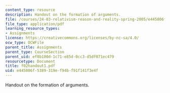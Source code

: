 ```yaml
---
content_type: resource
description: Handout on the formation of arguments.
file: /courses/24-03-relativism-reason-and-reality-spring-2005/e445806f5389319ef94bf91f141f3e4f_f02handout1.pdf
file_type: application/pdf
learning_resource_types:
- Assignments
license: https://creativecommons.org/licenses/by-nc-sa/4.0/
ocw_type: OCWFile
parent_title: Assignments
parent_type: CourseSection
parent_uid: ef8b100d-1c71-e85d-0cc3-d5df071ec479
resourcetype: Document
title: f02handout1.pdf
uid: e445806f-5389-319e-f94b-f91f141f3e4f
---
```

Handout on the formation of arguments.